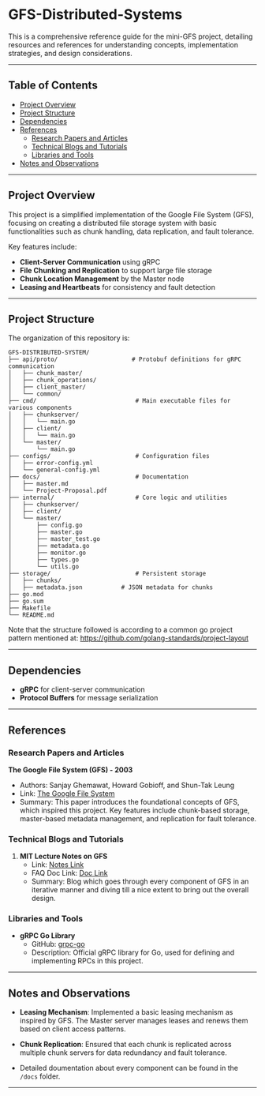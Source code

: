 # GFS-Distributed-Systems

This is a comprehensive reference guide for the mini-GFS project, detailing resources and references for understanding concepts, implementation strategies, and design considerations.

---

## Table of Contents

- [Project Overview](#project-overview)
- [Project Structure](#project-structure)
- [Dependencies](#dependencies)
- [References](#references)
  - [Research Papers and Articles](#research-papers-and-articles)
  - [Technical Blogs and Tutorials](#technical-blogs-and-tutorials)
  - [Libraries and Tools](#libraries-and-tools)
- [Notes and Observations](#notes-and-observations)

---

## Project Overview

This project is a simplified implementation of the Google File System (GFS), focusing on creating a distributed file storage system with basic functionalities such as chunk handling, data replication, and fault tolerance.

Key features include:
- **Client-Server Communication** using gRPC
- **File Chunking and Replication** to support large file storage
- **Chunk Location Management** by the Master node
- **Leasing and Heartbeats** for consistency and fault detection

---

## Project Structure

The organization of this repository is:

```plaintext
GFS-DISTRIBUTED-SYSTEM/
├── api/proto/                     # Protobuf definitions for gRPC communication
│   ├── chunk_master/
│   ├── chunk_operations/
│   ├── client_master/
│   └── common/
├── cmd/                            # Main executable files for various components
│   ├── chunkserver/
│   │   └── main.go
│   ├── client/
│   │   └── main.go
│   └── master/
│       └── main.go
├── configs/                        # Configuration files
│   ├── error-config.yml
│   └── general-config.yml
├── docs/                           # Documentation
│   ├── master.md
│   └── Project-Proposal.pdf
├── internal/                       # Core logic and utilities
│   ├── chunkserver/
│   ├── client/
│   └── master/
│       ├── config.go
│       ├── master.go
│       ├── master_test.go
│       ├── metadata.go
│       ├── monitor.go
│       ├── types.go
│       └── utils.go
├── storage/                        # Persistent storage
│   ├── chunks/
│   ├── metadata.json           # JSON metadata for chunks
├── go.mod
├── go.sum
├── Makefile
└── README.md

```

Note that the structure followed is according to a common go project pattern mentioned at: https://github.com/golang-standards/project-layout


---

## Dependencies

- **gRPC** for client-server communication
- **Protocol Buffers** for message serialization

---

## References

### Research Papers and Articles

**The Google File System (GFS) - 2003**
   - Authors: Sanjay Ghemawat, Howard Gobioff, and Shun-Tak Leung
   - Link: [The Google File System](https://research.google/pubs/archive/51.pdf)
   - Summary: This paper introduces the foundational concepts of GFS, which inspired this project. Key features include chunk-based storage, master-based metadata management, and replication for fault tolerance.


### Technical Blogs and Tutorials

1. **MIT Lecture Notes on GFS**
   - Link: [Notes Link](https://timilearning.com/posts/mit-6.824/lecture-3-gfs/#record-appends)  
   - FAQ Doc Link: [Doc Link](https://pdos.csail.mit.edu/6.824/papers/gfs-faq.txt)
   - Summary: Blog which goes through every component of GFS in an iterative manner and diving till a nice extent to bring out the overall design.

### Libraries and Tools

- **gRPC Go Library**
  - GitHub: [grpc-go](https://github.com/grpc/grpc-go)
  - Description: Official gRPC library for Go, used for defining and implementing RPCs in this project.

---

## Notes and Observations

- **Leasing Mechanism**: Implemented a basic leasing mechanism as inspired by GFS. The Master server manages leases and renews them based on client access patterns.
- **Chunk Replication**: Ensured that each chunk is replicated across multiple chunk servers for data redundancy and fault tolerance.


- Detailed doumentation about every component can be found in the `/docs` folder.

---

